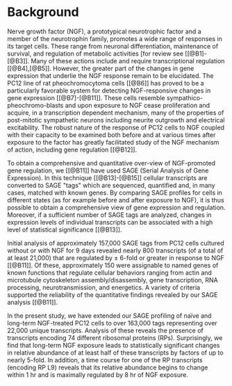 Background
==========

Nerve growth factor (NGF), a prototypical neurotrophic factor and a member of the neurotrophin family, promotes a wide range of responses in its target cells. These range from neuronal differentiation, maintenance of survival, and regulation of metabolic activities \[for review see \[[@B1]-[@B3]\]. Many of these actions include and require transcriptional regulation \[[@B4],[@B5]\]. However, the greater part of the changes in gene expression that underlie the NGF response remain to be elucidated. The PC12 line of rat pheochromocytoma cells \[[@B6]\] has proved to be a particularly favorable system for detecting NGF-responsive changes in gene expression \[[@B7]-[@B11]\]. These cells resemble sympathico-pheochromo-blasts and upon exposure to NGF cease proliferation and acquire, in a transcription dependent mechanism, many of the properties of post-mitotic sympathetic neurons including neurite outgrowth and electrical excitability. The robust nature of the response of PC12 cells to NGF coupled with their capacity to be examined both before and at various times after exposure to the factor has greatly facilitated study of the NGF mechanism of action, including gene regulation \[[@B12]\].

To obtain a comprehensive and quantitative over-view of NGF-promoted gene regulation, we \[[@B11]\] have used SAGE (Serial Analysis of Gene Expression). In this technique \[[@B13]-[@B15]\] cellular transcripts are converted to SAGE \"tags\" which are sequenced, quantified and, in many cases, matched with known genes. By comparing SAGE profiles for cells in different states (as for example before and after exposure to NGF), it is thus possible to obtain a comprehensive view of gene expression and regulation. Moreover, if a sufficient number of SAGE tags are analyzed, changes in expression levels of individual transcripts can be associated with a high level of statistical significance \[[@B13]\].

Initial analysis of approximately 157,000 SAGE tags from PC12 cells cultured without or with NGF for 9 days revealed nearly 800 transcripts (of a total of at least 21,000) that are regulated by ± 6-fold or greater in response to NGF \[[@B11]\]. Of these, approximately 150 were assignable to named genes of known functions that regulate cellular behaviors ranging from actin and microtubule cytoskeleton assembly/disassembly, gene transcription, RNA processing, neurotransmission, and energetics. A variety of criteria supported the reliability of the quantitative findings revealed by our SAGE analysis \[[@B11]\].

In the present study, we have extended our SAGE profiling of naïve and long-term NGF-treated PC12 cells to over 163,000 tags representing over 22,000 unique transcripts. Analysis of these reveals the presence of transcripts encoding 74 different ribosomal proteins (RPs). Surprisingly, we find that long-term NGF exposure leads to statistically significant changes in relative abundance of at least half of these transcripts by factors of up to nearly 5-fold. In addition, a time course for one of the RP transcripts (encoding RP L9) reveals that its relative abundance begins to change within 1 hr and is maximally regulated by 8 hr of NGF exposure.
